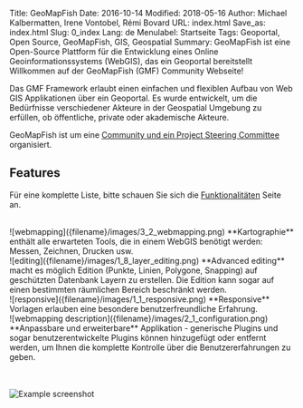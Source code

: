Title: GeoMapFish
Date: 2016-10-14
Modified: 2018-05-16
Author: Michael Kalbermatten, Irene Vontobel, Rémi Bovard
URL: index.html
Save_as: index.html
Slug: 0_index
Lang: de
Menulabel: Startseite
Tags: Geoportal, Open Source, GeoMapFish, GIS, Geospatial
Summary: GeoMapFish ist eine Open-Source Plattform für die Entwicklung eines Online Geoinformationssystems (WebGIS), das ein Geoportal bereitstellt
<br />
Willkommen auf der GeoMapFish (GMF) Community Webseite!

Das GMF Framework erlaubt einen einfachen und flexiblen Aufbau von Web GIS Applikationen über ein Geoportal.
Es wurde entwickelt, um die Bedürfnisse verschiedener Akteure in der Geospatial Umgebung zu erfüllen, ob öffentliche, private oder akademische Akteure.

GeoMapFish ist um eine [Community und ein Project Steering Committee]({filename}4_community.md) organisiert.

## Features

Für eine komplette Liste, bitte schauen Sie sich die [Funktionalitäten]({filename}1_functionalities.md) Seite an.

<br />
![webmapping]({filename}/images/3_2_webmapping.png) **Kartographie** enthält alle erwarteten Tools, die in einem WebGIS benötigt werden: Messen, Zeichnen, Drucken usw.

<br />
![editing]({filename}/images/1_8_layer_editing.png) **Advanced editing** macht es möglich Edition (Punkte, Linien, Polygone, Snapping) auf geschützten Datenbank Layern zu erstellen. Die Edition kann sogar auf einen bestimmten räumlichen Bereich beschränkt werden.

<br />
![responsive]({filename}/images/1_1_responsive.png) **Responsive** Vorlagen erlauben eine besondere benutzerfreundliche Erfahrung.

<br />
![webmapping description]({filename}/images/2_1_configuration.png) **Anpassbare und erweiterbare** Applikation - generische Plugins und sogar benutzerentwickelte Plugins können hinzugefügt oder entfernt werden, um Ihnen die komplette Kontrolle über die Benutzererfahrungen zu geben.

<br /><br />
![Example screenshot]({filename}/images/examples/demo22.png)
